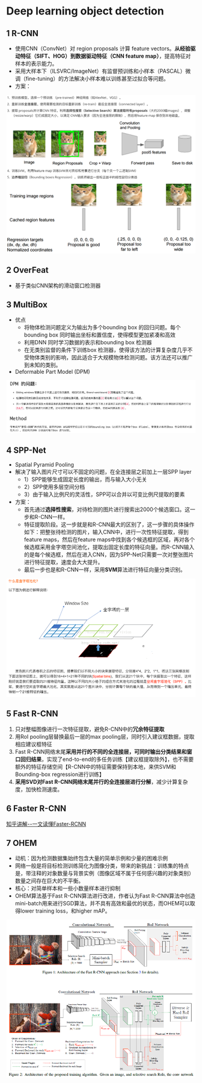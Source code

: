 # Deep learning object detection

## 1 R-CNN

* 使用CNN（ConvNet）对 region proposals 计算 feature vectors。**从经验驱动特征（SIFT、HOG）到数据驱动特征（CNN feature map）**，提高特征对样本的表示能力。
* 采用大样本下（ILSVRC/ImageNet）有监督预训练和小样本（PASCAL）微调（fine-tuning）的方法解决小样本难以训练甚至过拟合等问题。
* 方案：

<img src="../images/image-20200731172320539.png" alt="image-20200731172320539" style="zoom: 50%;" />



## 2 OverFeat

* 基于类似CNN架构的滑动窗口检测器

## 3 MultiBox

* 优点
	* 将物体检测问题定义为输出为多个bounding box 的回归问题。每个bounding box 同时输出坐标和置信度，使得模型更加紧凑和高效
	* 利用DNN 同时学习数据的表示和bounding box 检测器
	* 在无类别监督的条件下训练box 检测器，使得该方法的计算复杂度几乎不受物体类别的影响，因此适合于大规模物体检测问题。该方法还可以推广到未知的类别。
* Deformable Part Model (DPM)

![image-20200807144227176](../images/image-20200807144227176.png)

## 4 **SPP-Net**

* Spatial Pyramid Pooling
* 解决了输入图片尺寸可以不固定的问题，在全连接层之前加上一层SPP layer
	* 1）SPP能够生成固定长度的输出，而与输入大小无关
	* 2）SPP使用多层空间分档
	* 3）由于输入比例尺的灵活性，SPP可以合并以可变比例尺提取的要素
* 方案：
	* 首先通过**选择性搜索**，对待检测的图片进行搜索出2000个候选窗口。这一步和R-CNN一样。
	*  特征提取阶段。这一步就是和R-CNN最大的区别了，这一步骤的具体操作如下：把整张待检测的图片，输入CNN中，进行一次性特征提取，得到feature maps，然后在feature maps中找到各个候选框的区域，再对各个候选框采用金字塔空间池化，提取出固定长度的特征向量。而R-CNN输入的是每个候选框，然后在进入CNN，因为SPP-Net只需要一次对整张图片进行特征提取，速度会大大提升。
	* 最后一步也是和R-CNN一样，采用**SVM**算法进行特征向量分类识别。

![image-20200810083005558](../images/image-20200810083005558.png)

## 5 Fast R-CNN

1. 只对整幅图像进行一次特征提取，避免R-CNN中的**冗余特征提取**
2. 用RoI pooling层替换最后一层的max pooling层，同时引入建议框数据，提取相应建议框特征
3. Fast R-CNN网络末尾**采用并行的不同的全连接层，可同时输出分类结果和窗口回归结果**，实现了end-to-end的多任务训练【建议框提取除外】，也不需要额外的特征存储空间【R-CNN中的特征需要保持到本地，来供SVM和Bounding-box regression进行训练】
4. **采用SVD对Fast R-CNN网络末尾并行的全连接层进行分解**，减少计算复杂度，加快检测速度。

## 6 Faster R-CNN

[知乎讲解--一文读懂Faster-RCNN](#https://zhuanlan.zhihu.com/p/31426458)

## 7 OHEM

* 动机：因为检测数据集始终包含大量的简单示例和少量的困难示例
* 网络一般是将目标检测训练简化为图像分类，带来的新挑战：训练集的特点是，带注释的对象数量与背景实例（图像区域不属于任何感兴趣的对象类别）数量之间存在巨大的不平衡。
* 核心：对简单样本和一些小数量样本进行抑制
* OHEM算法基于Fast R-CNN算法进行改进，作者认为Fast R-CNN算法中创造mini-batch用来进行SGD算法，并不具有高效和最优的状态，而OHEM可以取得lower training loss，和higher mAP。

![image-20200810102915346](../images/image-20200810102915346.png)



